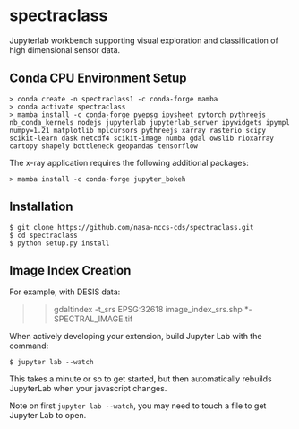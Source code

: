 spectraclass
===============================

Jupyterlab workbench supporting visual exploration and classification of high dimensional sensor data.

Conda CPU Environment Setup
---------------

    > conda create -n spectraclass1 -c conda-forge mamba
    > conda activate spectraclass
    > mamba install -c conda-forge pyepsg ipysheet pytorch pythreejs nb_conda_kernels nodejs jupyterlab jupyterlab_server ipywidgets ipympl numpy=1.21 matplotlib mplcursors pythreejs xarray rasterio scipy scikit-learn dask netcdf4 scikit-image numba gdal owslib rioxarray cartopy shapely bottleneck geopandas tensorflow

The x-ray application requires the following additional packages:

    > mamba install -c conda-forge jupyter_bokeh

Installation
------------

    $ git clone https://github.com/nasa-nccs-cds/spectraclass.git
    $ cd spectraclass
    $ python setup.py install

Image Index Creation
--------------------

For example, with DESIS data:

>> gdaltindex -t_srs EPSG:32618 image_index_srs.shp *-SPECTRAL_IMAGE.tif

When actively developing your extension, build Jupyter Lab with the command:

    $ jupyter lab --watch

This takes a minute or so to get started, but then automatically rebuilds JupyterLab when your javascript changes.

Note on first `jupyter lab --watch`, you may need to touch a file to get Jupyter Lab to open.

